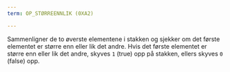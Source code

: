 ```yaml
---
term: OP_STØRREENNLIK (0XA2)

---
```

Sammenligner de to øverste elementene i stakken og sjekker om det første elementet er større enn eller lik det andre. Hvis det første elementet er større enn eller lik det andre, skyves `1` (true) opp på stakken, ellers skyves `0` (false) opp.